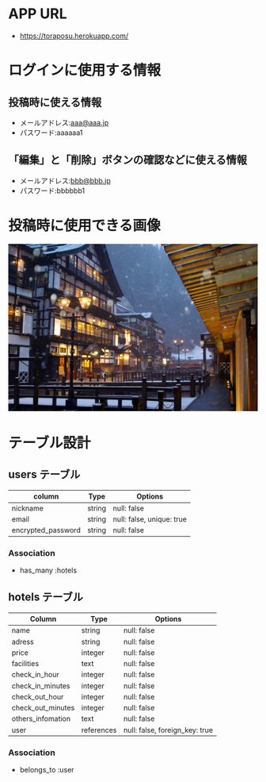 # APP URL
- https://toraposu.herokuapp.com/

# ログインに使用する情報

## 投稿時に使える情報
- メールアドレス:aaa@aaa.jp
- パスワード:aaaaaa1

## 「編集」と「削除」ボタンの確認などに使える情報
- メールアドレス:bbb@bbb.jp
- パスワード:bbbbbb1

# 投稿時に使用できる画像
![投稿用画像](app/assets/images/post_image.jpg "投稿用")

# テーブル設計

## users テーブル

| column             | Type   | Options                   |
| -------------------| -------| --------------------------|
| nickname           | string | null: false               |
| email              | string | null: false, unique: true |
| encrypted_password | string | null: false               |

### Association
- has_many :hotels

## hotels テーブル

| Column             | Type       | Options                        |
| ------------------ | ---------- | ------------------------------ |
| name               | string     | null: false                    |
| adress             | string     | null: false                    |
| price              | integer    | null: false                    |
| facilities         | text       | null: false                    |
| check_in_hour      | integer    | null: false                    |
| check_in_minutes   | integer    | null: false                    |
| check_out_hour     | integer    | null: false                    |
| check_out_minutes  | integer    | null: false                    |
| others_infomation  | text       | null: false                    |
| user               | references | null: false, foreign_key: true |

### Association
- belongs_to :user